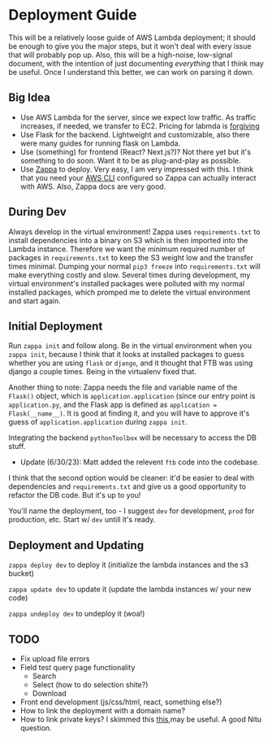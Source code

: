# Deployment Guide

This will be a relatively loose guide of AWS Lambda deployment; it should be enough to give you the major steps, but it won't deal with every issue that will probably pop up. Also, this will be a high-noise, low-signal document, with the intention of just documenting *everything* that I think may be useful. Once I understand this better, we can work on parsing it down.

## Big Idea

- Use AWS Lambda for the server, since we expect low traffic. As traffic increases, if needed, we transfer to EC2. Pricing for labmda is [forgiving](https://aws.amazon.com/lambda/pricing/)
- Use Flask for the backend. Lightweight and customizable, also there were many guides for running flask on Lambda.
- Use (something) for frontend (React? Next.js?)? Not there yet but it's something to do soon. Want it to be as plug-and-play as possible.
- Use [Zappa](https://github.com/zappa/Zappa) to deploy. Very easy, I am very impressed with this. I think that you need your [AWS CLI](https://aws.amazon.com/cli/) configured so Zappa can actually interact with AWS. Also, Zappa docs are very good.

## During Dev

Always develop in the virtual environment! Zappa uses `requirements.txt` to install dependencies into a binary on S3 which is then imported into the Lambda instance. Therefore we want the minimum required number of packages in `requirements.txt` to keep the S3 weight low and the transfer times minimal. Dumping your normal `pip3 freeze` into `requirements.txt` will make everything costly and slow. Several times during development, my virtual environment's installed packages were polluted with my normal installed packages, which promped me to delete the virtual environment and start again.

## Initial Deployment

Run `zappa init` and follow along. Be in the virtual environment when you `zappa init`, because I think that it looks at installed packages to guess whether you are using `flask` or `django`, and it thought that FTB was using django a couple times. Being in the virtualenv fixed that.

Another thing to note: Zappa needs the file and variable name of the `Flask()` object, which is `application.application` (since our entry point is `application.py`, and the Flask app is defined as `application = Flask(__name__)`. It is good at finding it, and you will have to approve it's guess of `application.application` during `zappa init`.

Integrating the backend `pythonToolbox` will be necessary to access the DB stuff. 
- Update (6/30/23): Matt added the relevent `ftb` code into the codebase.

I think that the second option would be cleaner: it'd be easier to deal with dependencies and `requirements.txt` and give us a good opportunity to refactor the DB code. But it's up to you!

You'll name the deployment, too - I suggest `dev` for development, `prod` for production, etc. Start w/ `dev` untill it's ready.

## Deployment and Updating

`zappa deploy dev` to deploy it (initialize the lambda instances and the s3 bucket)

`zappa update dev` to update it (update the lambda instances w/ your new code)

`zappa undeploy dev` to undeploy it (woa!)

## TODO

- Fix upload file errors
- Field test query page functionality
    - Search
    - Select (how to do selection shite?)
    - Download
- Front end development (js/css/html, react, something else?)
- How to link the deployment with a domain name?
- How to link private keys? I skimmed this [this](https://stackoverflow.com/questions/64940495/zappa-where-to-put-aws-secret-access-keys),may be useful. A good Nitu question.
